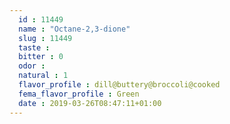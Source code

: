 ```yaml
---
  id : 11449
  name : "Octane-2,3-dione"
  slug : 11449
  taste : 
  bitter : 0
  odor : 
  natural : 1
  flavor_profile : dill@buttery@broccoli@cooked
  fema_flavor_profile : Green
  date : 2019-03-26T08:47:11+01:00
---
```



